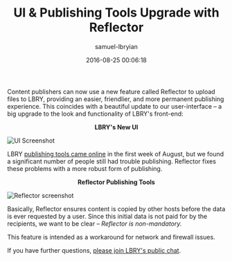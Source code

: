 ﻿---
author: samuel-lbryian
title: 'UI & Publishing Tools Upgrade with Reflector'
date: '2016-08-25 00:06:18'
---

Content publishers can now use a new feature called Reflector to upload files to LBRY, providing an easier, friendlier, and more permanent publishing experience. This coincides with a beautiful update to our user-interface – a big upgrade to the look and functionality of LBRY's front-end:

**<p style="text-align: center;">LBRY's New UI</p>**

![UI Screenshot](/img/news/lbryuiupgrade.png)

LBRY [publishing tools came online](https://lbry.io/news/publish-tools-live-earn-1000-dollars) in the first week of August, but we found a significant number of people still had trouble publishing. Reflector fixes these problems with a more robust form of publishing.

**<p style="text-align: center;">Reflector Publishing Tools</p>**

![Reflector screenshot](/img/news/reflector.png)

Basically, Reflector ensures content is copied by other hosts before the data is ever requested by a user. Since this initial data is not paid for by the recipients, we want to be clear – *Reflector is non-mandatory.*

This feature is intended as a workaround for network and firewall issues.

If you have further questions, [please join LBRY's public chat](http://chat.lbry.io).
